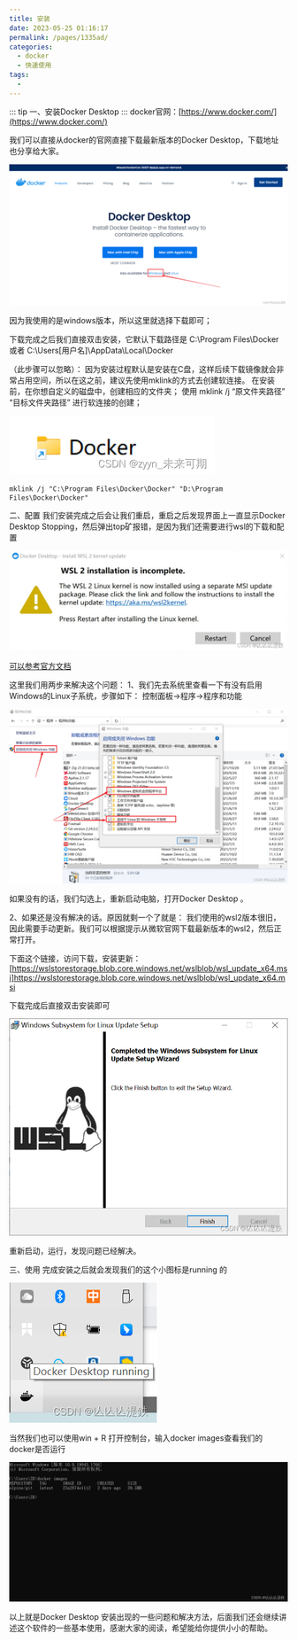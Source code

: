 ```yaml
---
title: 安装
date: 2023-05-25 01:16:17
permalink: /pages/1335ad/
categories:
  - docker
  - 快速使用
tags:
  - 
---
```

::: tip
一、安装Docker Desktop
:::
docker官网：[https://www.docker.com/](https://www.docker.com/)

我们可以直接从docker的官网直接下载最新版本的Docker Desktop，下载地址 也分享给大家。

![image](/assets/images/docker/docker-01.安装.001.png)

因为我使用的是windows版本，所以这里就选择下载即可；

下载完成之后我们直接双击安装，它默认下载路径是 C:\Program Files\Docker 或者 C:\Users[用户名]\AppData\Local\Docker

（此步骤可以忽略）：
因为安装过程默认是安装在C盘，这样后续下载镜像就会非常占用空间，所以在这之前，建议先使用mklink的方式去创建软连接。
在安装前，在你想自定义的磁盘中，创建相应的文件夹；
使用 mklink /j “原文件夹路径” “目标文件夹路径” 进行软连接的创建；

![image](/assets/images/docker/docker-01.安装.002.png)

```shell
mklink /j "C:\Program Files\Docker\Docker" "D:\Program Files\Docker\Docker"
```

二、配置
我们安装完成之后会让我们重启，重启之后发现界面上一直显示Docker Desktop Stopping，然后弹出top矿报错，是因为我们还需要进行wsl的下载和配置

![image](/assets/images/docker/docker-01.安装.003.png)

[可以参考官方文档](https://docs.microsoft.com/en-us/windows/wsl/install)

这里我们用两步来解决这个问题：
1、我们先去系统里查看一下有没有启用Windows的Linux子系统，步骤如下：
控制面板->程序->程序和功能

![image](/assets/images/docker/docker-01.安装.004.png)

如果没有的话，我们勾选上，重新启动电脑，打开Docker Desktop 。

2、如果还是没有解决的话。原因就剩一个了就是：
我们使用的wsl2版本很旧，因此需要手动更新。我们可以根据提示从微软官网下载最新版本的wsl2，然后正常打开。

下面这个链接，访问下载，安装更新：[https://wslstorestorage.blob.core.windows.net/wslblob/wsl_update_x64.msi]https://wslstorestorage.blob.core.windows.net/wslblob/wsl_update_x64.msi

下载完成后直接双击安装即可

![image](/assets/images/docker/docker-01.安装.005.png)

重新启动，运行，发现问题已经解决。

三、使用
完成安装之后就会发现我们的这个小图标是running 的

![image](/assets/images/docker/docker-01.安装.006.png)

当然我们也可以使用win + R 打开控制台，输入docker images查看我们的docker是否运行

![image](/assets/images/docker/docker-01.安装.007.png)

以上就是Docker Desktop 安装出现的一些问题和解决方法，后面我们还会继续讲述这个软件的一些基本使用，感谢大家的阅读，希望能给你提供小小的帮助。

